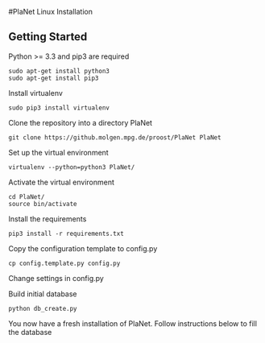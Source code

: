 #PlaNet Linux Installation

Getting Started
---------------

Python >= 3.3 and pip3 are required

    sudo apt-get install python3
    sudo apt-get install pip3

Install virtualenv

    sudo pip3 install virtualenv


Clone the repository into a directory PlaNet

    git clone https://github.molgen.mpg.de/proost/PlaNet PlaNet

Set up the virtual environment

    virtualenv --python=python3 PlaNet/

Activate the virtual environment

    cd PlaNet/
    source bin/activate

Install the requirements

    pip3 install -r requirements.txt

Copy the configuration template to config.py

    cp config.template.py config.py

Change settings in config.py

Build initial database

    python db_create.py

You now have a fresh installation of PlaNet. Follow instructions below to fill the database